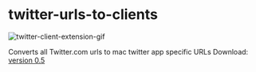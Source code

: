 twitter-urls-to-clients
=======================

![twitter-client-extension-gif](https://f.cloud.github.com/assets/49038/778436/c8694618-e9b0-11e2-85f3-f2085e30f68a.gif)

Converts all Twitter.com urls to mac twitter app specific URLs
Download: [version 0.5](https://github.com/orta/twitter-urls-to-clients/raw/master/releases/twitter_client_urls_0.5.safariextz)
